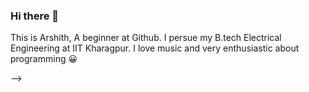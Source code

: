 ### Hi there 👋

This is Arshith, A beginner at Github.
I persue my B.tech Electrical Engineering at IIT Kharagpur.
I love music and very enthusiastic about programming 😀

-->
